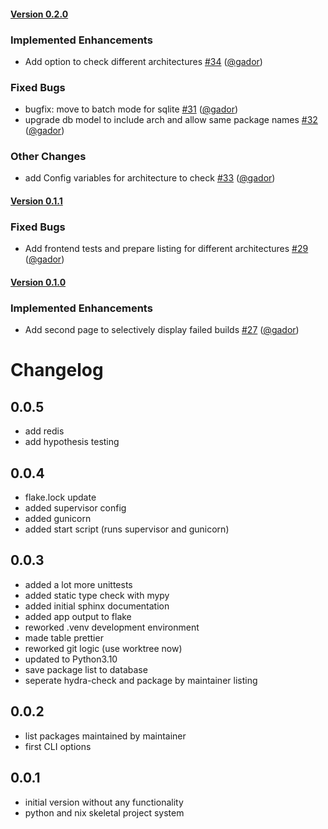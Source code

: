 #### [Version 0.2.0](https://gador/nix-check-build-merge/releases/tag/0.2.0) 
### Implemented Enhancements 
- Add option to check different architectures [#34](https://gador/nix-check-build-merge/issues/#34) ([@gador](https://github.com/@gador))
### Fixed Bugs 
- bugfix: move to batch mode for sqlite [#31](https://gador/nix-check-build-merge/issues/#31) ([@gador](https://github.com/@gador))
- upgrade db model to include arch and allow same package names  [#32](https://gador/nix-check-build-merge/issues/#32) ([@gador](https://github.com/@gador))
### Other Changes 
- add Config variables for architecture to check [#33](https://gador/nix-check-build-merge/issues/#33) ([@gador](https://github.com/@gador))
 
 #### [Version 0.1.1](https://gador/nix-check-build-merge/releases/tag/0.1.1) 
### Fixed Bugs 
- Add frontend tests and prepare listing for different architectures [#29](https://gador/nix-check-build-merge/issues/#29) ([@gador](https://github.com/@gador))
 
 #### [Version 0.1.0](https://gador/nix-check-build-merge/releases/tag/0.1.0) 
### Implemented Enhancements 
- Add second page to selectively display failed builds [#27](https://gador/nix-check-build-merge/issues/#27) ([@gador](https://github.com/@gador))
 
 # Changelog

## 0.0.5
- add redis
- add hypothesis testing

## 0.0.4
- flake.lock update
- added supervisor config
- added gunicorn
- added start script  (runs supervisor and gunicorn)

## 0.0.3
- added a lot more unittests
- added static type check with mypy
- added initial sphinx documentation
- added app output to flake
- reworked .venv development environment
- made table prettier
- reworked git logic (use worktree now)
- updated to Python3.10
- save package list to database
- seperate hydra-check and package by maintainer listing

## 0.0.2 
- list packages maintained by maintainer
- first CLI options

## 0.0.1
- initial version without any functionality
- python and nix skeletal project system

